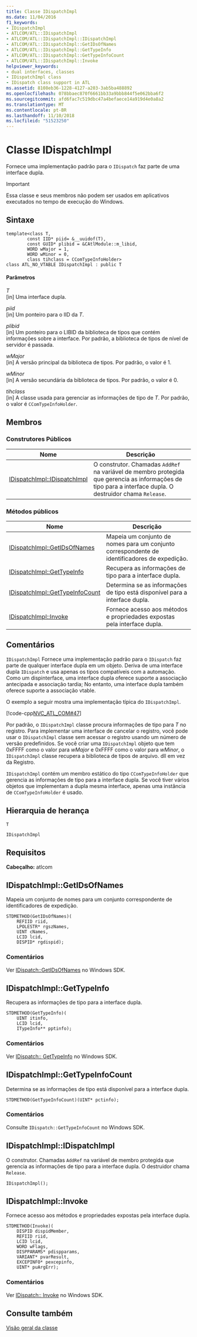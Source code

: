 ```yaml
---
title: Classe IDispatchImpl
ms.date: 11/04/2016
f1_keywords:
- IDispatchImpl
- ATLCOM/ATL::IDispatchImpl
- ATLCOM/ATL::IDispatchImpl::IDispatchImpl
- ATLCOM/ATL::IDispatchImpl::GetIDsOfNames
- ATLCOM/ATL::IDispatchImpl::GetTypeInfo
- ATLCOM/ATL::IDispatchImpl::GetTypeInfoCount
- ATLCOM/ATL::IDispatchImpl::Invoke
helpviewer_keywords:
- dual interfaces, classes
- IDispatchImpl class
- IDispatch class support in ATL
ms.assetid: 8108eb36-1228-4127-a203-3ab5ba488892
ms.openlocfilehash: 078bbaec870f6661bb33a9bbb844f5e062bba6f2
ms.sourcegitcommit: afd6fac7c519dbc47a4befaece14a919d4e0a8a2
ms.translationtype: MT
ms.contentlocale: pt-BR
ms.lasthandoff: 11/10/2018
ms.locfileid: "51523250"
---
```

# <a name="idispatchimpl-class"></a>Classe IDispatchImpl

Fornece uma implementação padrão para o `IDispatch` faz parte de uma interface dupla.

> [!IMPORTANT]
>  Essa classe e seus membros não podem ser usados em aplicativos executados no tempo de execução do Windows.

## <a name="syntax"></a>Sintaxe

```
template<class T,
        const IID* piid= &__uuidof(T),
        const GUID* plibid = &CAtlModule::m_libid,
        WORD wMajor = 1,
        WORD wMinor = 0,
        class tihclass = CComTypeInfoHolder>
class ATL_NO_VTABLE IDispatchImpl : public T
```

#### <a name="parameters"></a>Parâmetros

*T*<br/>
[in] Uma interface dupla.

*piid*<br/>
[in] Um ponteiro para o IID da *T*.

*plibid*<br/>
[in] Um ponteiro para o LIBID da biblioteca de tipos que contém informações sobre a interface. Por padrão, a biblioteca de tipos de nível de servidor é passada.

*wMajor*<br/>
[in] A versão principal da biblioteca de tipos. Por padrão, o valor é 1.

*wMinor*<br/>
[in] A versão secundária da biblioteca de tipos. Por padrão, o valor é 0.

*tihclass*<br/>
[in] A classe usada para gerenciar as informações de tipo de *T*. Por padrão, o valor é `CComTypeInfoHolder`.

## <a name="members"></a>Membros

### <a name="public-constructors"></a>Construtores Públicos

|Nome|Descrição|
|----------|-----------------|
|[IDispatchImpl::IDispatchImpl](#idispatchimpl)|O construtor. Chamadas `AddRef` na variável de membro protegida que gerencia as informações de tipo para a interface dupla. O destruidor chama `Release`.|

### <a name="public-methods"></a>Métodos públicos

|Nome|Descrição|
|----------|-----------------|
|[IDispatchImpl::GetIDsOfNames](#getidsofnames)|Mapeia um conjunto de nomes para um conjunto correspondente de identificadores de expedição.|
|[IDispatchImpl::GetTypeInfo](#gettypeinfo)|Recupera as informações de tipo para a interface dupla.|
|[IDispatchImpl::GetTypeInfoCount](#gettypeinfocount)|Determina se as informações de tipo está disponível para a interface dupla.|
|[IDispatchImpl::Invoke](#invoke)|Fornece acesso aos métodos e propriedades expostas pela interface dupla.|

## <a name="remarks"></a>Comentários

`IDispatchImpl` Fornece uma implementação padrão para o `IDispatch` faz parte de qualquer interface dupla em um objeto. Deriva de uma interface dupla `IDispatch` e usa apenas os tipos compatíveis com a automação. Como um dispinterface, uma interface dupla oferece suporte a associação antecipada e associação tardia; No entanto, uma interface dupla também oferece suporte a associação vtable.

O exemplo a seguir mostra uma implementação típica do `IDispatchImpl`.

[!code-cpp[NVC_ATL_COM#47](../../atl/codesnippet/cpp/idispatchimpl-class_1.h)]

Por padrão, o `IDispatchImpl` classe procura informações de tipo para *T* no registro. Para implementar uma interface de cancelar o registro, você pode usar o `IDispatchImpl` classe sem acessar o registro usando um número de versão predefinidos. Se você criar uma `IDispatchImpl` objeto que tem 0xFFFF como o valor para *wMajor* e 0xFFFF como o valor para *wMinor*, o `IDispatchImpl` classe recupera a biblioteca de tipos de arquivo. dll em vez da Registro.

`IDispatchImpl` contém um membro estático do tipo `CComTypeInfoHolder` que gerencia as informações de tipo para a interface dupla. Se você tiver vários objetos que implementam a dupla mesma interface, apenas uma instância de `CComTypeInfoHolder` é usado.

## <a name="inheritance-hierarchy"></a>Hierarquia de herança

`T`

`IDispatchImpl`

## <a name="requirements"></a>Requisitos

**Cabeçalho:** atlcom

##  <a name="getidsofnames"></a>  IDispatchImpl::GetIDsOfNames

Mapeia um conjunto de nomes para um conjunto correspondente de identificadores de expedição.

```
STDMETHOD(GetIDsOfNames)(
    REFIID riid,
    LPOLESTR* rgszNames,
    UINT cNames,
    LCID lcid,
    DISPID* rgdispid);
```

### <a name="remarks"></a>Comentários

Ver [IDispatch::GetIDsOfNames](/windows/desktop/api/oaidl/nf-oaidl-idispatch-getidsofnames) no Windows SDK.

##  <a name="gettypeinfo"></a>  IDispatchImpl::GetTypeInfo

Recupera as informações de tipo para a interface dupla.

```
STDMETHOD(GetTypeInfo)(
    UINT itinfo,
    LCID lcid,
    ITypeInfo** pptinfo);
```

### <a name="remarks"></a>Comentários

Ver [IDispatch:: GetTypeInfo](/windows/desktop/api/oaidl/nf-oaidl-idispatch-gettypeinfo) no Windows SDK.

##  <a name="gettypeinfocount"></a>  IDispatchImpl::GetTypeInfoCount

Determina se as informações de tipo está disponível para a interface dupla.

```
STDMETHOD(GetTypeInfoCount)(UINT* pctinfo);
```

### <a name="remarks"></a>Comentários

Consulte `IDispatch::GetTypeInfoCount` no Windows SDK.

##  <a name="idispatchimpl"></a>  IDispatchImpl::IDispatchImpl

O construtor. Chamadas `AddRef` na variável de membro protegida que gerencia as informações de tipo para a interface dupla. O destruidor chama `Release`.

```
IDispatchImpl();
```

##  <a name="invoke"></a>  IDispatchImpl::Invoke

Fornece acesso aos métodos e propriedades expostas pela interface dupla.

```
STDMETHOD(Invoke)(
    DISPID dispidMember,
    REFIID riid,
    LCID lcid,
    WORD wFlags,
    DISPPARAMS* pdispparams,
    VARIANT* pvarResult,
    EXCEPINFO* pexcepinfo,
    UINT* puArgErr);
```

### <a name="remarks"></a>Comentários

Ver [IDispatch:: Invoke](/windows/desktop/api/oaidl/nf-oaidl-idispatch-invoke) no Windows SDK.

## <a name="see-also"></a>Consulte também

[Visão geral da classe](../../atl/atl-class-overview.md)
